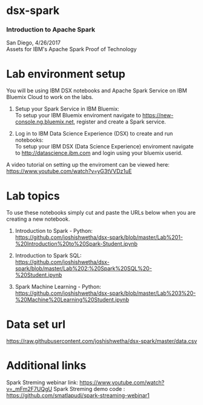 # dsx-spark

### Introduction to Apache Spark

San Diego, 4/26/2017  
Assets for IBM's Apache Spark Proof of Technology

# Lab environment setup
You will be using IBM DSX notebooks and Apache Spark Service on IBM Bluemix Cloud to work on the labs.

1. Setup your Spark Service in IBM Bluemix:  
To setup your IBM Bluemix enviroment navigate to https://new-console.ng.bluemix.net, register and create a Spark service.

2. Log in to IBM Data Science Experience (DSX) to create and run notebooks:  
To setup your IBM DSX (Data Science Experience) enviroment navigate to http://datascience.ibm.com and login using your bluemix userid.

A video tutorial on setting up the enviroment can be viewed here:  
https://www.youtube.com/watch?v=yG3tVVDz1uE


# Lab topics
To use these notebooks simply cut and paste the URLs below when you are creating a new notebook.

1. Introduction to Spark - Python:  
https://github.com/joshishwetha/dsx-spark/blob/master/Lab%201-%20Introduction%20to%20Spark-Student.ipynb

2. Introduction to Spark SQL:  
https://github.com/joshishwetha/dsx-spark/blob/master/Lab%202:%20Spark%20SQL%20-%20Student.ipynb

3. Spark Machine Learning - Python:  
https://github.com/joshishwetha/dsx-spark/blob/master/Lab%203%20-%20Machine%20Learning%20Student.ipynb


# Data set url
https://raw.githubusercontent.com/joshishwetha/dsx-spark/master/data.csv

# Additional links
Spark Streming webinar link: https://www.youtube.com/watch?v=_mFm2F7UQgU 
Spark Streming demo code : https://github.com/smatlapudi/spark-streaming-webinar1 
